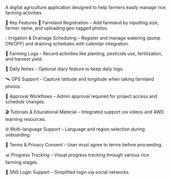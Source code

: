 A digital agriculture application designed to help farmers easily manage rice farming activities

🧩 Key Features
📸 Farmland Registration – Add farmland by inputting size, farmer name, and uploading geo-tagged photos.

💧 Irrigation & Drainage Scheduling – Register and manage watering (pump ON/OFF) and draining schedules with calendar integration.

🌱 Farming Logs – Record activities like planting, pesticide use, fertilization, and harvest yield.

🧾 Daily Notes – Optional diary feature to keep daily logs.

🛰️ GPS Support – Capture latitude and longitude when taking farmland photos.

🔄 Approval Workflows – Admin approval required for project access and schedule changes.

🎬 Tutorials & Educational Material – Integrated support via videos and AWD learning resources.

🌐 Multi-language Support – Language and region selection during onboarding.

🔐 Terms & Privacy Consent – User must agree to terms before proceeding.

📊 Progress Tracking – Visual progress tracking through various rice farming stages.

📱 SNS Login Support – Simplified login via social networks.


